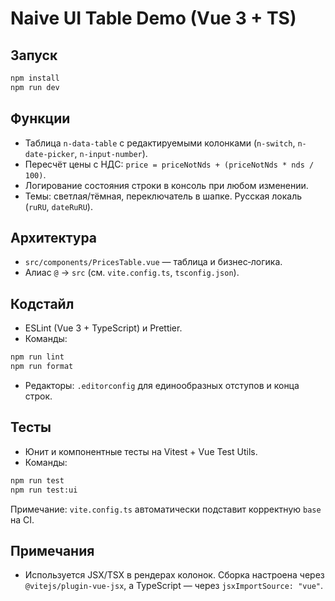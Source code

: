 # Naive UI Table Demo (Vue 3 + TS)

## Запуск

```bash
npm install
npm run dev
```

## Функции

- Таблица `n-data-table` с редактируемыми колонками (`n-switch`, `n-date-picker`, `n-input-number`).
- Пересчёт цены с НДС: `price = priceNotNds + (priceNotNds * nds / 100)`.
- Логирование состояния строки в консоль при любом изменении.
- Темы: светлая/тёмная, переключатель в шапке. Русская локаль (`ruRU`, `dateRuRU`).

## Архитектура

- `src/components/PricesTable.vue` — таблица и бизнес‑логика.
- Алиас `@` → `src` (см. `vite.config.ts`, `tsconfig.json`).

## Кодстайл

- ESLint (Vue 3 + TypeScript) и Prettier.
- Команды:

```bash
npm run lint
npm run format
```

- Редакторы: `.editorconfig` для единообразных отступов и конца строк.

## Тесты

- Юнит и компонентные тесты на Vitest + Vue Test Utils.
- Команды:

```bash
npm run test
npm run test:ui
```


Примечание: `vite.config.ts` автоматически подставит корректную `base` на CI.

## Примечания

- Используется JSX/TSX в рендерах колонок. Сборка настроена через `@vitejs/plugin-vue-jsx`, а TypeScript — через `jsxImportSource: "vue"`.
